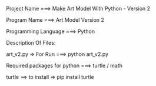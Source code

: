 Project Name ===> Make Art Model With Python - Version 2

Program Name ===> Art Model Version 2

Programming Language ===> Python

Description Of Files:

art_v2.py => For Run ===> python art_v2.py

Required packages for python ===> turtle / math

turtle ==> to install => pip install turtle
